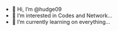 - 👋 Hi, I’m @hudge09
- 👀 I’m interested in Codes and Network...
- 🌱 I’m currently learning on everything...

<!---
hudge09/hudge09 is a ✨ special ✨ repository because its `README.md` (this file) appears on your GitHub profile.
You can click the Preview link to take a look at your changes.
--->
